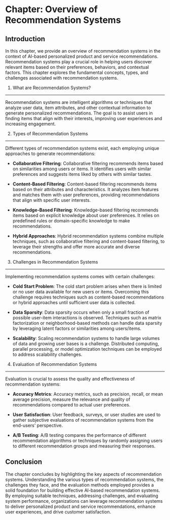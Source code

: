 Chapter: Overview of Recommendation Systems
===========================================

Introduction
------------

In this chapter, we provide an overview of recommendation systems in the context of AI-based personalized product and service recommendations. Recommendation systems play a crucial role in helping users discover relevant items based on their preferences, behaviors, and contextual factors. This chapter explores the fundamental concepts, types, and challenges associated with recommendation systems.

1. What are Recommendation Systems?
-----------------------------------

Recommendation systems are intelligent algorithms or techniques that analyze user data, item attributes, and other contextual information to generate personalized recommendations. The goal is to assist users in finding items that align with their interests, improving user experiences and increasing engagement.

2. Types of Recommendation Systems
----------------------------------

Different types of recommendation systems exist, each employing unique approaches to generate recommendations:

* **Collaborative Filtering**: Collaborative filtering recommends items based on similarities among users or items. It identifies users with similar preferences and suggests items liked by others with similar tastes.

* **Content-Based Filtering**: Content-based filtering recommends items based on their attributes and characteristics. It analyzes item features and matches them with user preferences, providing recommendations that align with specific user interests.

* **Knowledge-Based Filtering**: Knowledge-based filtering recommends items based on explicit knowledge about user preferences. It relies on predefined rules or domain-specific knowledge to make recommendations.

* **Hybrid Approaches**: Hybrid recommendation systems combine multiple techniques, such as collaborative filtering and content-based filtering, to leverage their strengths and offer more accurate and diverse recommendations.

3. Challenges in Recommendation Systems
---------------------------------------

Implementing recommendation systems comes with certain challenges:

* **Cold Start Problem**: The cold start problem arises when there is limited or no user data available for new users or items. Overcoming this challenge requires techniques such as content-based recommendations or hybrid approaches until sufficient user data is collected.

* **Data Sparsity**: Data sparsity occurs when only a small fraction of possible user-item interactions is observed. Techniques such as matrix factorization or neighborhood-based methods can handle data sparsity by leveraging latent factors or similarities among users/items.

* **Scalability**: Scaling recommendation systems to handle large volumes of data and growing user bases is a challenge. Distributed computing, parallel processing, or model optimization techniques can be employed to address scalability challenges.

4. Evaluation of Recommendation Systems
---------------------------------------

Evaluation is crucial to assess the quality and effectiveness of recommendation systems:

* **Accuracy Metrics**: Accuracy metrics, such as precision, recall, or mean average precision, measure the relevance and quality of recommendations compared to actual user preferences.

* **User Satisfaction**: User feedback, surveys, or user studies are used to gather subjective evaluations of recommendation systems from the end-users' perspective.

* **A/B Testing**: A/B testing compares the performance of different recommendation algorithms or techniques by randomly assigning users to different recommendation groups and measuring their responses.

Conclusion
----------

The chapter concludes by highlighting the key aspects of recommendation systems. Understanding the various types of recommendation systems, the challenges they face, and the evaluation methods employed provides a solid foundation for building effective AI-based recommendation systems. By employing suitable techniques, addressing challenges, and evaluating system performance, organizations can leverage recommendation systems to deliver personalized product and service recommendations, enhance user experiences, and drive customer satisfaction.
